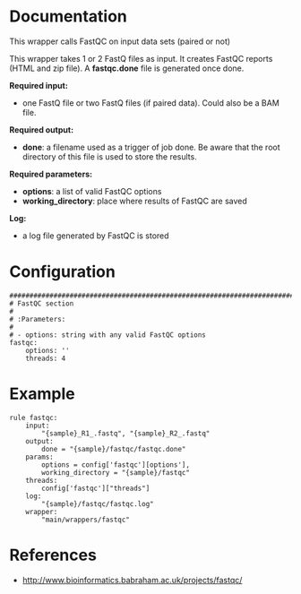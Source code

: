 # Documentation

This wrapper calls FastQC on input data sets (paired or not)

This wrapper takes 1 or 2 FastQ files as input. It creates FastQC reports (HTML and zip file).
A **fastqc.done** file is generated once done. 

**Required input:**

- one FastQ file or two FastQ files (if paired data). Could also be a BAM file.

**Required output:**

- **done**: a filename used as a trigger of job done. Be aware that the root
  directory of this file is used to store the results. 

**Required parameters:**

- **options**: a list of valid FastQC options
- **working_directory**: place where results of FastQC are saved

**Log:**

- a log file generated by FastQC is stored

# Configuration

    ##############################################################################
    # FastQC section
    #
    # :Parameters:
    #
    # - options: string with any valid FastQC options
    fastqc:
        options: ''
        threads: 4

# Example

    rule fastqc:
        input:
            "{sample}_R1_.fastq", "{sample}_R2_.fastq"
        output:
            done = "{sample}/fastqc/fastqc.done"
        params:
            options = config['fastqc'][options'],
            working_directory = "{sample}/fastqc"
        threads:
            config['fastqc']["threads"]
        log:
            "{sample}/fastqc/fastqc.log"
        wrapper:
            "main/wrappers/fastqc"

# References

- http://www.bioinformatics.babraham.ac.uk/projects/fastqc/

